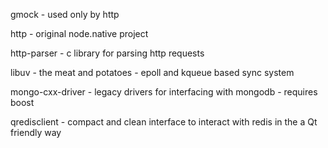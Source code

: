gmock - used only by http

http - original node.native project

http-parser - c library for parsing http requests

libuv - the meat and potatoes - epoll and kqueue based sync system

mongo-cxx-driver - legacy drivers for interfacing with mongodb - requires boost

qredisclient - compact and clean interface to interact with redis in the a Qt friendly way